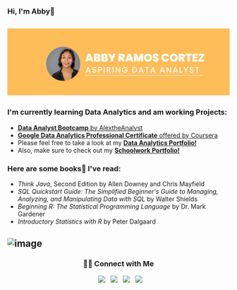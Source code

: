 ### Hi, I'm Abby👋      
![Repository Banner](Banner.png)
--------------------------------------------------------------------------------------------------------------------------------------------------------------
### I'm currently learning Data Analytics and am working Projects:
  - [**Data Analyst Bootcamp** by AlextheAnalyst](https://youtube.com/playlist?list=PLUaB-1hjhk8FE_XZ87vPPSfHqb6OcM0cF)
  - [**Google Data Analytics Professional Certificate** offered by Coursera](https://www.coursera.org/professional-certificates/google-data-analytics?utm_medium=sem&utm_source=gg&utm_campaign=B2C_NAMER_google-data-analytics_google_FTCOF_professional-certificates_country-US&campaignid=12504215975&adgroupid=149456125571&device=m&keyword=&matchtype=&network=g&devicemodel=&adposition=&creativeid=636520321656&hide_mobile_promo&gclid=Cj0KCQjwnMWkBhDLARIsAHBOftqO3oIrCZk7K9fczlnwdDFhz0i5btXqKc40-gFiUP9kxOp-yknjPGYaApQpEALw_wcB)
  -  Please feel free to take a look at my [**Data Analytics Portfolio!**](https://github.com/aramoscortez/Portfolio-Projects)
  -  Also, make sure to check out my [**Schoolwork Portfolio!**](https://github.com/aramoscortez/Schoolwork)
  
### Here are some books📖 I've read:
  - *Think Java*, Second Edition by Allen Downey and Chris Mayfield
  - *SQL Quickstart Guide: The Simplified Beginner's Guide to Managing, Analyzing, and Manipulating Data with SQL* by Walter Shields
  - *Beginning R: The Statistical Programming Language* by Dr. Mark Gardener
  - *Introductory Statistics with R* by Peter Dalgaard

![image](https://github-readme-stats.vercel.app/api/top-langs/?username=aramoscortez&layout=compact&langs_count=8&hide_border=true&title_color=000000&icon_color=000000&text_color=000000&bg_color=ffffff) 
--------------------------------------------------------------------------------------------------------------------------------------------------------------
<div align="center">
  
  ### 🤝🏻 Connect with Me
  
</div>

<p align="center">  
&nbsp; <a href="https://public.tableau.com/app/profile/abicenia.ramos.cortez" target="_blank" rel="noopener noreferrer"><img src="https://img.icons8.com/color/48/tableau-software.png" width="40" /></a>
&nbsp; <a href="https://www.linkedin.com/in/abbyramoscortez/" target="_blank" rel="noopener noreferrer"><img src="https://img.icons8.com/plasticine/100/000000/linkedin.png" width="50" /></a>
&nbsp; <a href="https://app.joinhandshake.com/stu/users/18516834" target="_blank" rel="noopener noreferrer"><img src="https://img.icons8.com/plasticine/100/000000/handshake-logo.png" width="43" /></a>
&nbsp; <a href="mailto:abbyrc11@gmail.com" target="_blank" rel="noopener noreferrer"><img src="https://img.icons8.com/plasticine/100/000000/new-post--v1.png"  width="50" /></a>
</p> 




